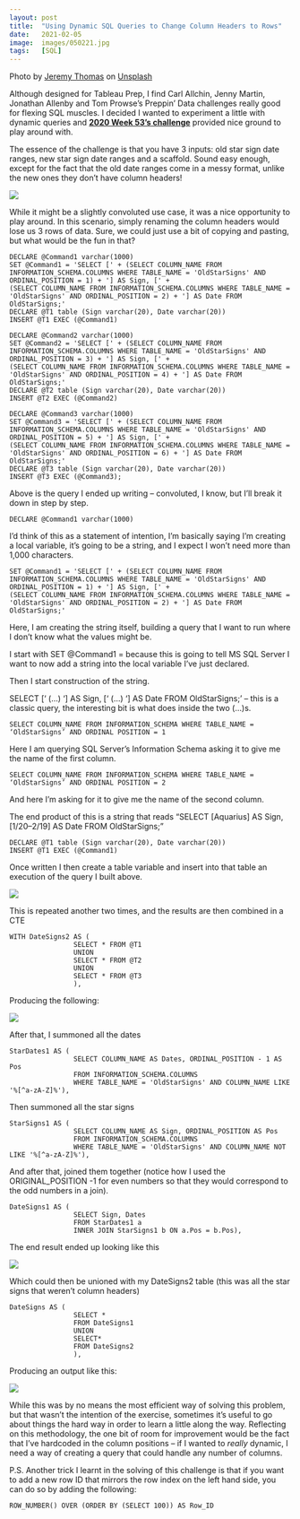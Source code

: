 ```yaml
---
layout: post
title:  "Using Dynamic SQL Queries to Change Column Headers to Rows"
date:   2021-02-05
image:  images/050221.jpg
tags:   [SQL]
---
```


<span>Photo by <a href="https://unsplash.com/@jeremythomasphoto?utm_source=unsplash&amp;utm_medium=referral&amp;utm_content=creditCopyText">Jeremy Thomas</a> on <a href="https://unsplash.com/s/photos/stars?utm_source=unsplash&amp;utm_medium=referral&amp;utm_content=creditCopyText">Unsplash</a></span>

Although designed for Tableau Prep, I find Carl Allchin, Jenny Martin, Jonathan Allenby and Tom Prowse’s Preppin’ Data challenges really good for flexing SQL muscles. I decided I wanted to experiment a little with dynamic queries and [**2020 Week 53’s challenge**][pd-w53] provided nice ground to play around with.  

The essence of the challenge is that you have 3 inputs: old star sign date ranges, new star sign date ranges and a scaffold. Sound easy enough, except for the fact that the old date ranges come in a messy format, unlike the new ones they don’t have column headers!

![]({{site.baseurl}}/images/050221-1.PNG)

While it might be a slightly convoluted use case, it was a nice opportunity to play around. In this scenario, simply renaming the column headers would lose us 3 rows of data. Sure, we could just use a bit of copying and pasting, but what would be the fun in that?

```
DECLARE @Command1 varchar(1000)
SET @Command1 = 'SELECT [' + (SELECT COLUMN_NAME FROM INFORMATION_SCHEMA.COLUMNS WHERE TABLE_NAME = 'OldStarSigns' AND ORDINAL_POSITION = 1) + '] AS Sign, [' +
(SELECT COLUMN_NAME FROM INFORMATION_SCHEMA.COLUMNS WHERE TABLE_NAME = 'OldStarSigns' AND ORDINAL_POSITION = 2) + '] AS Date FROM OldStarSigns;'
DECLARE @T1 table (Sign varchar(20), Date varchar(20))
INSERT @T1 EXEC (@Command1)

DECLARE @Command2 varchar(1000)
SET @Command2 = 'SELECT [' + (SELECT COLUMN_NAME FROM INFORMATION_SCHEMA.COLUMNS WHERE TABLE_NAME = 'OldStarSigns' AND ORDINAL_POSITION = 3) + '] AS Sign, [' +
(SELECT COLUMN_NAME FROM INFORMATION_SCHEMA.COLUMNS WHERE TABLE_NAME = 'OldStarSigns' AND ORDINAL_POSITION = 4) + '] AS Date FROM OldStarSigns;'
DECLARE @T2 table (Sign varchar(20), Date varchar(20))
INSERT @T2 EXEC (@Command2)

DECLARE @Command3 varchar(1000)
SET @Command3 = 'SELECT [' + (SELECT COLUMN_NAME FROM INFORMATION_SCHEMA.COLUMNS WHERE TABLE_NAME = 'OldStarSigns' AND ORDINAL_POSITION = 5) + '] AS Sign, [' +
(SELECT COLUMN_NAME FROM INFORMATION_SCHEMA.COLUMNS WHERE TABLE_NAME = 'OldStarSigns' AND ORDINAL_POSITION = 6) + '] AS Date FROM OldStarSigns;'
DECLARE @T3 table (Sign varchar(20), Date varchar(20))
INSERT @T3 EXEC (@Command3);
```

Above is the query I ended up writing – convoluted, I know, but I’ll break it down in step by step.

```
DECLARE @Command1 varchar(1000)
```


I’d think of this as a statement of intention, I’m basically saying I’m creating a local variable, it’s going to be a string, and I expect I won’t need more than 1,000 characters.

```
SET @Command1 = 'SELECT [' + (SELECT COLUMN_NAME FROM INFORMATION_SCHEMA.COLUMNS WHERE TABLE_NAME = 'OldStarSigns' AND ORDINAL_POSITION = 1) + '] AS Sign, [' +
(SELECT COLUMN_NAME FROM INFORMATION_SCHEMA.COLUMNS WHERE TABLE_NAME = 'OldStarSigns' AND ORDINAL_POSITION = 2) + '] AS Date FROM OldStarSigns;'
```


Here, I am creating the string itself, building a query that I want to run where I don’t know what the values might be. 

I start with SET @Command1 = because this is going to tell MS SQL Server I want to now add a string into the local variable I’ve just declared.

Then I start construction of the string.

SELECT [‘ (…) ‘] AS Sign, [‘ (…) ‘] AS Date FROM OldStarSigns;’ – this is a classic query, the interesting bit is what does inside the two (…)s.

```
SELECT COLUMN_NAME FROM INFORMATION_SCHEMA WHERE TABLE_NAME = ‘OldStarSigns’ AND ORDINAL POSITION = 1
```


Here I am querying SQL Server’s Information Schema asking it to give me the name of the first column.

```
SELECT COLUMN_NAME FROM INFORMATION_SCHEMA WHERE TABLE_NAME = ‘OldStarSigns’ AND ORDINAL POSITION = 2
```


And here I’m asking for it to give me the name of the second column.

The end product of this is a string that reads “SELECT [Aquarius] AS Sign, [1/20–2/19] AS Date FROM OldStarSigns;”

```
DECLARE @T1 table (Sign varchar(20), Date varchar(20))
INSERT @T1 EXEC (@Command1)
```


Once written I then create a table variable and insert into that table an execution of the query I built above. 

![]({{site.baseurl}}/images/050221-QueryResult.PNG)


This is repeated another two times, and the results are then combined in a CTE

```
WITH DateSigns2 AS (
				SELECT * FROM @T1
				UNION
				SELECT * FROM @T2
				UNION
				SELECT * FROM @T3
				),
```


Producing the following: 

![]({{site.baseurl}}/images/050221-DateSigns2.PNG)

After that, I summoned all the dates

```
StarDates1 AS (
				SELECT COLUMN_NAME AS Dates, ORDINAL_POSITION - 1 AS Pos
				FROM INFORMATION_SCHEMA.COLUMNS
				WHERE TABLE_NAME = 'OldStarSigns' AND COLUMN_NAME LIKE '%[^a-zA-Z]%'),
```


Then summoned all the star signs

```
StarSigns1 AS (
				SELECT COLUMN_NAME AS Sign, ORDINAL_POSITION AS Pos
				FROM INFORMATION_SCHEMA.COLUMNS
				WHERE TABLE_NAME = 'OldStarSigns' AND COLUMN_NAME NOT LIKE '%[^a-zA-Z]%'),
```


And after that, joined them together (notice how I used the ORIGINAL_POSITION -1 for even numbers so that they would correspond to the odd numbers in a join).

```
DateSigns1 AS (
				SELECT Sign, Dates
				FROM StarDates1 a
				INNER JOIN StarSigns1 b ON a.Pos = b.Pos),
```


The end result ended up looking like this

![]({{site.baseurl}}/images/050221-QueryResult.PNG)

Which could then be unioned with my DateSigns2 table (this was all the star signs that weren’t column headers)

```
DateSigns AS (
				SELECT *
				FROM DateSigns1
				UNION
				SELECT*
				FROM DateSigns2
				),
```


Producing an output like this:

![]({{site.baseurl}}/images/050221-DateSigns.PNG)

While this was by no means the most efficient way of solving this problem, but that wasn’t the intention of the exercise, sometimes it’s useful to go about things the hard way in order to learn a little along the way. Reflecting on this methodology, the one bit of room for improvement would be the fact that I’ve hardcoded in the column positions – if I wanted to *really* dynamic, I need a way of creating a query that could handle any number of columns.


P.S. Another trick I learnt in the solving of this challenge is that if you want to add a new row ID that mirrors the row index on the left hand side, you can do so by adding the following:

```
ROW_NUMBER() OVER (ORDER BY (SELECT 100)) AS Row_ID
```



[pd-w53]:https://preppindata.blogspot.com/2020/12/2020-week-53.html
